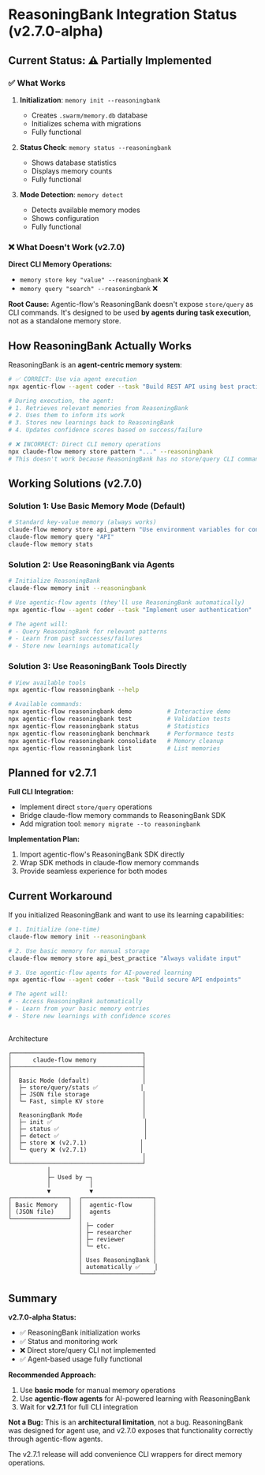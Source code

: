 # ReasoningBank Integration Status (v2.7.0-alpha)

## Current Status: ⚠️ Partially Implemented

###  ✅ What Works

1. **Initialization**: `memory init --reasoningbank`
   - Creates `.swarm/memory.db` database
   - Initializes schema with migrations
   - Fully functional

2. **Status Check**: `memory status --reasoningbank`
   - Shows database statistics
   - Displays memory counts
   - Fully functional

3. **Mode Detection**: `memory detect`
   - Detects available memory modes
   - Shows configuration
   - Fully functional

### ❌ What Doesn't Work (v2.7.0)

**Direct CLI Memory Operations:**
- `memory store key "value" --reasoningbank` ❌
- `memory query "search" --reasoningbank` ❌

**Root Cause:** Agentic-flow's ReasoningBank doesn't expose `store/query` as CLI commands. It's designed to be used **by agents during task execution**, not as a standalone memory store.

## How ReasoningBank Actually Works

ReasoningBank is an **agent-centric memory system**:

```bash
# ✅ CORRECT: Use via agent execution
npx agentic-flow --agent coder --task "Build REST API using best practices"

# During execution, the agent:
# 1. Retrieves relevant memories from ReasoningBank
# 2. Uses them to inform its work
# 3. Stores new learnings back to ReasoningBank
# 4. Updates confidence scores based on success/failure
```

```bash
# ❌ INCORRECT: Direct CLI memory operations
npx claude-flow memory store pattern "..." --reasoningbank
# This doesn't work because ReasoningBank has no store/query CLI commands
```

## Working Solutions (v2.7.0)

### Solution 1: Use Basic Memory Mode (Default)

```bash
# Standard key-value memory (always works)
claude-flow memory store api_pattern "Use environment variables for config"
claude-flow memory query "API"
claude-flow memory stats
```

### Solution 2: Use ReasoningBank via Agents

```bash
# Initialize ReasoningBank
claude-flow memory init --reasoningbank

# Use agentic-flow agents (they'll use ReasoningBank automatically)
npx agentic-flow --agent coder --task "Implement user authentication"

# The agent will:
# - Query ReasoningBank for relevant patterns
# - Learn from past successes/failures
# - Store new learnings automatically
```

### Solution 3: Use ReasoningBank Tools Directly

```bash
# View available tools
npx agentic-flow reasoningbank --help

# Available commands:
npx agentic-flow reasoningbank demo          # Interactive demo
npx agentic-flow reasoningbank test          # Validation tests
npx agentic-flow reasoningbank status        # Statistics
npx agentic-flow reasoningbank benchmark     # Performance tests
npx agentic-flow reasoningbank consolidate   # Memory cleanup
npx agentic-flow reasoningbank list          # List memories
```

## Planned for v2.7.1

**Full CLI Integration:**
- Implement direct `store/query` operations
- Bridge claude-flow memory commands to ReasoningBank SDK
- Add migration tool: `memory migrate --to reasoningbank`

**Implementation Plan:**
1. Import agentic-flow's ReasoningBank SDK directly
2. Wrap SDK methods in claude-flow memory commands
3. Provide seamless experience for both modes

## Current Workaround

If you initialized ReasoningBank and want to use its learning capabilities:

```bash
# 1. Initialize (one-time)
claude-flow memory init --reasoningbank

# 2. Use basic memory for manual storage
claude-flow memory store api_best_practice "Always validate input"

# 3. Use agentic-flow agents for AI-powered learning
npx agentic-flow --agent coder --task "Build secure API endpoints"

# The agent will:
# - Access ReasoningBank automatically
# - Learn from your basic memory entries
# - Store new learnings with confidence scores
```

##
 Architecture

```
┌─────────────────────────────────────┐
│      claude-flow memory             │
├─────────────────────────────────────┤
│                                     │
│  Basic Mode (default)               │
│  ├─ store/query/stats ✅            │
│  ├─ JSON file storage               │
│  └─ Fast, simple KV store           │
│                                     │
│  ReasoningBank Mode                 │
│  ├─ init ✅                          │
│  ├─ status ✅                        │
│  ├─ detect ✅                        │
│  ├─ store ❌ (v2.7.1)               │
│  └─ query ❌ (v2.7.1)               │
│                                     │
└─────────────────────────────────────┘
           │
           ├─ Used by ─┐
           │           │
           ▼           ▼
┌────────────────┐  ┌────────────────────┐
│ Basic Memory   │  │  agentic-flow      │
│ (JSON file)    │  │  agents            │
└────────────────┘  │                    │
                    │ ├─ coder           │
                    │ ├─ researcher      │
                    │ ├─ reviewer        │
                    │ └─ etc.            │
                    │                    │
                    │ Uses ReasoningBank │
                    │ automatically ✅    │
                    └────────────────────┘
```

## Summary

**v2.7.0-alpha Status:**
- ✅ ReasoningBank initialization works
- ✅ Status and monitoring work
- ❌ Direct store/query CLI not implemented
- ✅ Agent-based usage fully functional

**Recommended Approach:**
1. Use **basic mode** for manual memory operations
2. Use **agentic-flow agents** for AI-powered learning with ReasoningBank
3. Wait for **v2.7.1** for full CLI integration

**Not a Bug:**
This is an **architectural limitation**, not a bug. ReasoningBank was designed for agent use, and v2.7.0 exposes that functionality correctly through agentic-flow agents.

The v2.7.1 release will add convenience CLI wrappers for direct memory operations.

